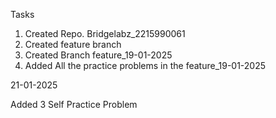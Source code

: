 Tasks
1. Created Repo. Bridgelabz_2215990061
2. Created feature branch
3. Created Branch feature_19-01-2025
4. Added All the practice problems in the feature_19-01-2025

21-01-2025

Added 3 Self Practice Problem 
